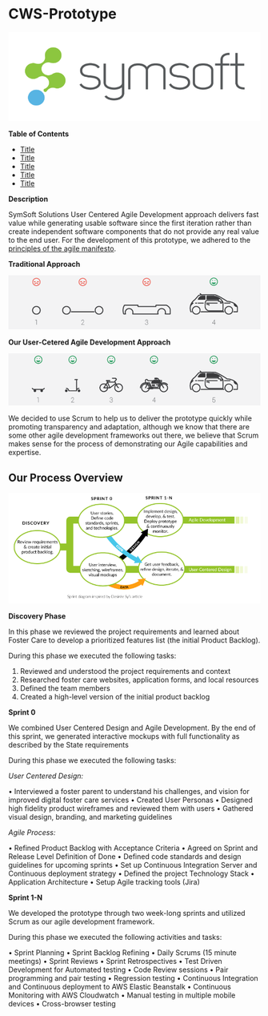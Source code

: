 
# CWS-Prototype

![SymSoft Solutions](/docs/discovery_phase/images/Symsoft-Logo-850.png)

**Table of Contents**

  * [Title](#Title)  
  * [Title](#Title)  
  * [Title](#Title)  
  * [Title](#Title)  
  * [Title](#Title)  
  
**Description**

SymSoft Solutions User Centered Agile Development approach delivers fast value while generating usable software since the first iteration rather than create independent software components that do not provide any real value to the end user. For the development of this prototype, we adhered to the [principles of the agile manifesto](http://www.agilemanifesto.org/principles.html).

**Traditional Approach**

![Traditional Approach](/docs/sprint_0/process/images/traditionalapproach.png)

**Our User-Cetered Agile Development Approach**

![Agile Approach](/docs/sprint_0/process/images/agileapproach.png)

We decided to use Scrum to help us to deliver the prototype quickly while promoting transparency and adaptation, although we know that there are some other agile development frameworks out there, we believe that Scrum makes sense for the process of demonstrating our Agile capabilities and expertise.

## Our Process Overview

![SymSoft Process](/docs/sprint_0/process/images/ourprocess.png)

**Discovery Phase**

In this phase we reviewed the project requirements and learned about Foster Care to develop a prioritized features list (the initial Product Backlog).

During this phase we executed the following tasks:

1. Reviewed and understood the project requirements and context
2. Researched foster care websites, application forms, and local resources
3. Defined the team members 
4. Created  a high-level version of the initial product backlog

**Sprint 0**

We combined User Centered Design and Agile Development. By the end of this sprint, we generated interactive mockups with full functionality as described by the State requirements

During this phase we executed the following tasks:

*User Centered Design:*

•	Interviewed a foster parent to understand his challenges, and vision for improved digital foster care services
•	Created User Personas 
•	Designed high fidelity product wireframes and reviewed them with users
•	Gathered visual design, branding, and marketing guidelines

*Agile Process:*

•	Refined Product Backlog with Acceptance Criteria
•	Agreed on Sprint and Release Level Definition of Done
•	Defined code standards and design guidelines for upcoming sprints
•	Set up Continuous Integration Server and Continuous deployment strategy 
•	Defined the project Technology Stack 
•	Application Architecture
•	Setup Agile tracking tools (Jira)	

**Sprint 1-N**

We developed the prototype through two week-long sprints and utilized Scrum as our agile development framework. 

During this phase we executed the following activities and tasks:

•	Sprint Planning
•	Sprint Backlog Refining
•	Daily Scrums (15 minute meetings)
•	Sprint Reviews
•	Sprint Retrospectives
•	Test Driven Development for Automated testing
•	Code Review sessions
•	Pair programming and pair testing
•	Regression testing
•	Continuous Integration and Continuous deployment to AWS Elastic Beanstalk
•	Continuous Monitoring with AWS Cloudwatch
•	Manual testing in multiple mobile devices
•	Cross-browser testing
